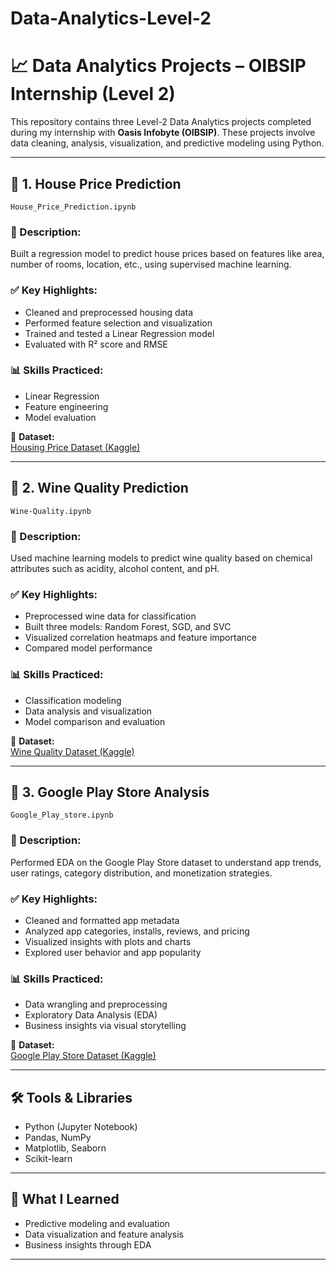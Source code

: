# Data-Analytics-Level-2

# 📈 Data Analytics Projects – OIBSIP Internship (Level 2)

This repository contains three Level-2 Data Analytics projects completed during my internship with **Oasis Infobyte (OIBSIP)**. These projects involve data cleaning, analysis, visualization, and predictive modeling using Python.

---

## 📌 1. House Price Prediction
`House_Price_Prediction.ipynb`

### 🧾 Description:
Built a regression model to predict house prices based on features like area, number of rooms, location, etc., using supervised machine learning.

### ✅ Key Highlights:
- Cleaned and preprocessed housing data
- Performed feature selection and visualization
- Trained and tested a Linear Regression model
- Evaluated with R² score and RMSE

### 📊 Skills Practiced:
- Linear Regression
- Feature engineering
- Model evaluation

🔗 **Dataset:**  
[Housing Price Dataset (Kaggle)](https://www.kaggle.com/code/ashydv/housing-price-prediction-linear-regression)

---

## 📌 2. Wine Quality Prediction
`Wine-Quality.ipynb`

### 🧾 Description:
Used machine learning models to predict wine quality based on chemical attributes such as acidity, alcohol content, and pH.

### ✅ Key Highlights:
- Preprocessed wine data for classification
- Built three models: Random Forest, SGD, and SVC
- Visualized correlation heatmaps and feature importance
- Compared model performance

### 📊 Skills Practiced:
- Classification modeling
- Data analysis and visualization
- Model comparison and evaluation

🔗 **Dataset:**  
[Wine Quality Dataset (Kaggle)](https://www.kaggle.com/datasets/yasserh/wine-quality-dataset)

---

## 📌 3. Google Play Store Analysis
`Google_Play_store.ipynb`

### 🧾 Description:
Performed EDA on the Google Play Store dataset to understand app trends, user ratings, category distribution, and monetization strategies.

### ✅ Key Highlights:
- Cleaned and formatted app metadata
- Analyzed app categories, installs, reviews, and pricing
- Visualized insights with plots and charts
- Explored user behavior and app popularity

### 📊 Skills Practiced:
- Data wrangling and preprocessing
- Exploratory Data Analysis (EDA)
- Business insights via visual storytelling

🔗 **Dataset:**  
[Google Play Store Dataset (Kaggle)](https://www.kaggle.com/datasets/utshabkumarghosh/android-app-market-on-google-play)

---

## 🛠️ Tools & Libraries
- Python (Jupyter Notebook)
- Pandas, NumPy
- Matplotlib, Seaborn
- Scikit-learn

---

## 🎯 What I Learned
- Predictive modeling and evaluation
- Data visualization and feature analysis
- Business insights through EDA

---
